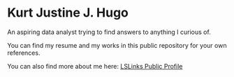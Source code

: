 # Kurt Justine J. Hugo

An aspiring data analyst trying to find answers to anything I curious of.

You can find my resume and my works in this public repository for your own references.

You can also find more about me here:
[LSLinks Public Profile](https://dlsu-vcf-csm.symplicity.com/profiles/kurtjustine.hugo2)

